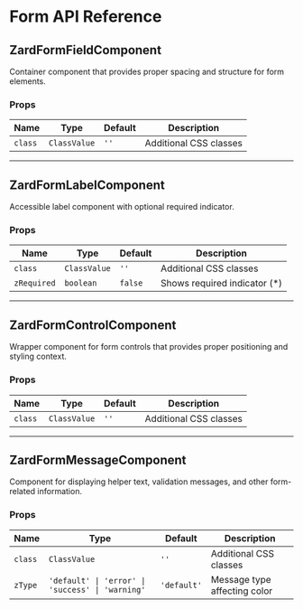 # Form API Reference

## ZardFormFieldComponent

Container component that provides proper spacing and structure for form elements.

### Props

| Name    | Type         | Default | Description            |
| ------- | ------------ | ------- | ---------------------- |
| `class` | `ClassValue` | `''`    | Additional CSS classes |

---

## ZardFormLabelComponent

Accessible label component with optional required indicator.

### Props

| Name        | Type         | Default | Description                   |
| ----------- | ------------ | ------- | ----------------------------- |
| `class`     | `ClassValue` | `''`    | Additional CSS classes        |
| `zRequired` | `boolean`    | `false` | Shows required indicator (\*) |

---

## ZardFormControlComponent

Wrapper component for form controls that provides proper positioning and styling context.

### Props

| Name    | Type         | Default | Description            |
| ------- | ------------ | ------- | ---------------------- |
| `class` | `ClassValue` | `''`    | Additional CSS classes |

---

## ZardFormMessageComponent

Component for displaying helper text, validation messages, and other form-related information.

### Props

| Name    | Type                                             | Default     | Description                  |
| ------- | ------------------------------------------------ | ----------- | ---------------------------- |
| `class` | `ClassValue`                                     | `''`        | Additional CSS classes       |
| `zType` | `'default' \| 'error' \| 'success' \| 'warning'` | `'default'` | Message type affecting color |
